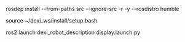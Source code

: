 
rosdep install --from-paths src --ignore-src -r -y --rosdistro humble

source ~/dexi_ws/install/setup.bash

ros2 launch dexi_robot_description display.launch.py

